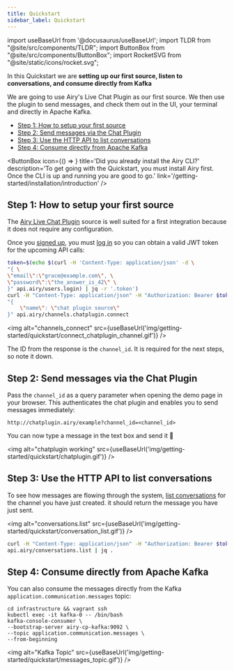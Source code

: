 ```yaml
---
title: Quickstart
sidebar_label: Quickstart
---
```


import useBaseUrl from '@docusaurus/useBaseUrl';
import TLDR from "@site/src/components/TLDR";
import ButtonBox from "@site/src/components/ButtonBox";
import RocketSVG from "@site/static/icons/rocket.svg";

<TLDR>

In this Quickstart we are **setting up our first source, listen to
conversations, and consume directly from Kafka**

</TLDR>

We are going to use Airy's Live Chat Plugin as our first source. We then use the
plugin to send messages, and check them out in the UI, your terminal and
directly in Apache Kafka.

- [Step 1: How to setup your first source](#step-1-how-to-setup-your-first-source)
- [Step 2: Send messages via the Chat Plugin](#step-2-send-messages-via-the-chat-plugin)
- [Step 3: Use the HTTP API to list conversations](#step-3-use-the-http-api-to-list-conversations)
- [Step 4: Consume directly from Apache Kafka](#step-4-consume-directly-from-apache-kafka)

<ButtonBox
icon={() => <RocketSVG />}
title='Did you already install the Airy CLI?'
description='To get going with the Quickstart, you must install Airy first. Once the CLI is up and running you are good to go.'
link='/getting-started/installation/introduction'
/>

## Step 1: How to setup your first source

The [Airy Live Chat Plugin](/sources/chatplugin/overview.md) source is well suited for a
first integration because it does not require any configuration.

Once you [signed up](/api/endpoints/users.md#signup), you must [log
in](/api/authentication.md#login) so you can obtain a valid JWT token for the
upcoming API calls:

```bash
token=$(echo $(curl -H 'Content-Type: application/json' -d \
"{ \
\"email\":\"grace@example.com\", \
\"password\":\"the_answer_is_42\" \
}" api.airy/users.login) | jq -r '.token')
curl -H "Content-Type: application/json" -H "Authorization: Bearer $token" -d \
"{
    \"name\": \"chat plugin source\"
}" api.airy/channels.chatplugin.connect
```

<img alt="channels_connect" src={useBaseUrl('img/getting-started/quickstart/connect_chatplugin_channel.gif')} />

The ID from the response is the `channel_id`. It is required for
the next steps, so note it down.

## Step 2: Send messages via the Chat Plugin

Pass the `channel_id` as a query parameter when opening the demo page in your
browser. This authenticates the chat plugin and enables you to send messages
immediately:

```
http://chatplugin.airy/example?channel_id=<channel_id>
```

You can now type a message in the text box and send it 🎉

<img alt="chatplugin working" src={useBaseUrl('img/getting-started/quickstart/chatplugin.gif')} />

## Step 3: Use the HTTP API to list conversations

To see how messages are flowing through the system, [list
conversations](/api/endpoints/conversations.md#list) for the channel you have just
created. it should return the message you have just sent.

<img alt="conversations.list" src={useBaseUrl('img/getting-started/quickstart/conversation_list.gif')} />

```bash
curl -H "Content-Type: application/json" -H "Authorization: Bearer $token" -d "{}" \
api.airy/conversations.list | jq .
```

## Step 4: Consume directly from Apache Kafka

You can also consume the messages directly from the Kafka
`application.communication.messages` topic:

```
cd infrastructure && vagrant ssh
kubectl exec -it kafka-0 -- /bin/bash
kafka-console-consumer \
--bootstrap-server airy-cp-kafka:9092 \
--topic application.communication.messages \
--from-beginning
```

<img alt="Kafka Topic"
src={useBaseUrl('img/getting-started/quickstart/messages_topic.gif')} />

